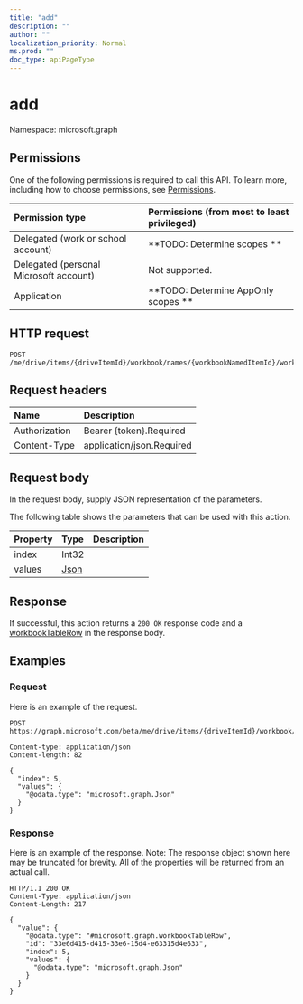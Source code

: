 ```yaml
---
title: "add"
description: ""
author: ""
localization_priority: Normal
ms.prod: ""
doc_type: apiPageType
---
```


# add

Namespace: microsoft.graph



## Permissions
One of the following permissions is required to call this API. To learn more, including how to choose permissions, see [Permissions](/concepts/permissions-reference.md).

|Permission type|Permissions (from most to least privileged)|
|:---|:---|
|Delegated (work or school account)|**TODO: Determine scopes **|
|Delegated (personal Microsoft account)|Not supported.|
|Application|**TODO: Determine AppOnly scopes **|

## HTTP request
<!-- {
  "blockType": "ignored"
}
-->
``` http
POST /me/drive/items/{driveItemId}/workbook/names/{workbookNamedItemId}/worksheet/tables/{workbookTableId}/rows/add
```

## Request headers
|Name|Description|
|:---|:---|
|Authorization|Bearer {token}.Required|
|Content-Type|application/json.Required|

## Request body
In the request body, supply JSON representation of the parameters.

The following table shows the parameters that can be used with this action.

|Property|Type|Description|
|:---|:---|:---|
|index|Int32||
|values|[Json](../resources/json.md)||



## Response
If successful, this action returns a `200 OK` response code and a [workbookTableRow](../resources/workbooktablerow.md) in the response body.

## Examples

### Request
Here is an example of the request.
<!-- {
  "blockType": "request",
  "name": "workbooktablerow_add"
}
-->
``` http
POST https://graph.microsoft.com/beta/me/drive/items/{driveItemId}/workbook/names/{workbookNamedItemId}/worksheet/tables/{workbookTableId}/rows/add

Content-type: application/json
Content-length: 82

{
  "index": 5,
  "values": {
    "@odata.type": "microsoft.graph.Json"
  }
}
```

### Response
Here is an example of the response. Note: The response object shown here may be truncated for brevity. All of the properties will be returned from an actual call.
<!-- {
  "blockType": "response",
  "truncated": true,
  "@odata.type": "microsoft.graph.workbooktablerow"
}
-->
``` http
HTTP/1.1 200 OK
Content-Type: application/json
Content-Length: 217

{
  "value": {
    "@odata.type": "#microsoft.graph.workbookTableRow",
    "id": "33e6d415-d415-33e6-15d4-e63315d4e633",
    "index": 5,
    "values": {
      "@odata.type": "microsoft.graph.Json"
    }
  }
}
```

